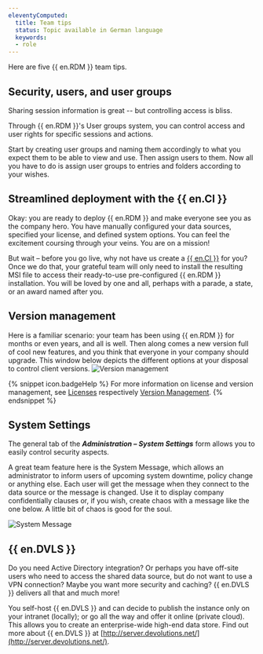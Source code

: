 ```yaml
---
eleventyComputed:
  title: Team tips
  status: Topic available in German language
  keywords:
  - role
---
```

Here are five {{ en.RDM }} team tips.

## Security, users, and user groups

Sharing session information is great -- but controlling access is bliss.

Through {{ en.RDM }}'s User groups system, you can control access and user rights for specific sessions and actions.

Start by creating user groups and naming them accordingly to what you expect them to be able to view and use. Then assign users to them. Now all you have to do is assign user groups to entries and folders according to your wishes.

## Streamlined deployment with the {{ en.CI }}

Okay: you are ready to deploy {{ en.RDM }} and make everyone see you as the company hero. You have manually configured your data sources, specified your license, and defined system options. You can feel the excitement coursing through your veins. You are on a mission!

But wait – before you go live, why not have us create a [{{ en.CI }}](/rdm/windows/installation/client/custom-installer-service/custom-installer-manager/) for you? Once we do that, your grateful team will only need to install the resulting MSI file to access their ready-to-use pre-configured {{ en.RDM }} installation. You will be loved by one and all, perhaps with a parade, a state, or an award named after you.

## Version management

Here is a familiar scenario: your team has been using {{ en.RDM }} for months or even years, and all is well. Then along comes a new version full of cool new features, and you think that everyone in your company should upgrade. This window below depicts the different options at your disposal to control client versions.
![Version management](https://cdnweb.devolutions.net/docs/docs_en_rdm_windows_RDMWin6164.png)

{% snippet icon.badgeHelp %}
For more information on license and version management, see [Licenses](/rdm/windows/commands/administration/management/licenses/) respectively [Version Management](/rdm/commands/administration/settings/system-settings/version-management/).
{% endsnippet %}

## System Settings

The general tab of the ***Administration – System Settings*** form allows you to easily control security aspects.

A great team feature here is the System Message, which allows an administrator to inform users of upcoming system downtime, policy change or anything else. Each user will get the message when they connect to the data source or the message is changed. Use it to display company confidentially clauses or, if you wish, create chaos with a message like the one below. A little bit of chaos is good for the soul.

![System Message](https://cdnweb.devolutions.net/docs/docs_en_kb_KB6113.png)

## {{ en.DVLS }}

Do you need Active Directory integration? Or perhaps you have off-site users who need to access the shared data source, but do not want to use a VPN connection? Maybe you want more security and caching? {{ en.DVLS }} delivers all that and much more!

You self-host {{ en.DVLS }} and can decide to publish the instance only on your intranet (locally); or go all the way and offer it online (private cloud). This allows you to create an enterprise-wide high-end data store. Find out more about {{ en.DVLS }} at [http://server.devolutions.net/](http://server.devolutions.net/).
